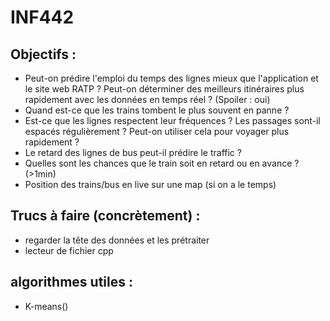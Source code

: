 # INF442

## Objectifs :

- Peut-on prédire l'emploi du temps des lignes mieux que l'application et le site web RATP ? Peut-on déterminer des meilleurs itinéraires plus rapidement avec les données en temps réel ? (Spoiler : oui)
- Quand est-ce que les trains tombent le plus souvent en panne ?
- Est-ce que les lignes respectent leur fréquences ? Les passages sont-il espacés régulièrement ? Peut-on utiliser cela pour voyager plus rapidement ?
- Le retard des lignes de bus peut-il prédire le traffic ?
- Quelles sont les chances que le train soit en retard ou en avance ? (>1min)
- Position des trains/bus en live sur une map (si on a le temps)

## Trucs à faire (concrètement) :

- regarder la tête des données et les prétraiter
- lecteur de fichier cpp

## algorithmes utiles :
- K-means()